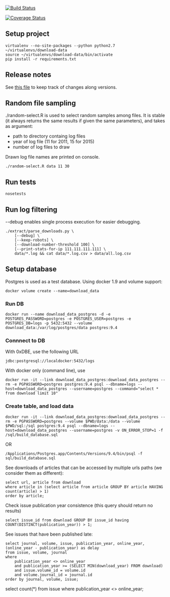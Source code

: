 [![Build Status](https://travis-ci.org/yorrick/download-data.svg?branch=master)](https://travis-ci.org/yorrick/download-data)

[![Coverage Status](https://coveralls.io/repos/yorrick/download-data/badge.svg?branch=master&service=github)](https://coveralls.io/github/yorrick/download-data?branch=master)

## Setup project

```
virtualenv --no-site-packages --python python2.7 ~/virtualenvs/download-data
source ~/virtualenvs/download-data/bin/activate
pip install -r requirements.txt
```

## Release notes

See [this file](release-notes.md) to keep track of changes along versions.


## Random file sampling

./random-select.R  is used to select random samples among files.
It is stable (it always returns the same results if given the same parameters), and takes as argument:  
 * path to directory containg log files
 * year of log file (11 for 2011, 15 for 2015)
 * number of log files to draw
 
Drawn log file names are printed on console.

```
./random-select.R data 11 30
```

## Run tests
```
nosetests
```


## Run log filtering

--debug enables single process execution for easier debugging.

```
./extract/parse_downloads.py \
    [--debug] \
    [--keep-robots] \
    [--download-number-threshold 100] \
    [--print-stats-for-ip 111.111.111.111] \
    data/*.log && cat data/*.log.csv > data/all.log.csv
```


## Setup database

Postgres is used as a test database.
Using docker 1.9 and volume support:


```
docker volume create --name=download_data
```


### Run DB

```
docker run --name download_data_postgres -d -e POSTGRES_PASSWORD=postgres -e POSTGRES_USER=postgres -e POSTGRES_DB=logs -p 5432:5432 --volume download_data:/var/log/postgres/data postgres:9.4
```

### Connnect to DB

With 0xDBE, use the following URL

```
jdbc:postgresql://localdocker:5432/logs
```

With docker only (command line), use

```
docker run -it --link download_data_postgres:download_data_postgres --rm -e PGPASSWORD=postgres postgres:9.4 psql --dbname=logs --host=download_data_postgres --username=postgres --command="select * from download limit 10"
```


### Create table, and load data


```
docker run -it --link download_data_postgres:download_data_postgres --rm -e PGPASSWORD=postgres --volume $PWD/data:/data --volume $PWD/sql:/sql postgres:9.4 psql --dbname=logs --host=download_data_postgres --username=postgres -v ON_ERROR_STOP=1 -f /sql/build_database.sql
```

OR

```
/Applications/Postgres.app/Contents/Versions/9.4/bin/psql -f sql/build_database.sql
```


See downloads of articles that can be accessed by multiple urls paths (we consider them as different):

```
select url, article from download
where article in (select article from article GROUP BY article HAVING count(article) > 1)
order by article;
```


Check issue publication year consistence (this query should return no results)
```
select issue_id from download GROUP BY issue_id having COUNT(DISTINCT(publication_year)) > 1;
```


See issues that have been published late:
```
select journal, volume, issue, publication_year, online_year, (online_year - publication_year) as delay
from issue, volume, journal
where 
    publication_year <> online_year
    and publication_year >= (SELECT MIN(download_year) FROM download)
    and issue.volume_id = volume.id
    and volume.journal_id = journal.id
order by journal, volume, issue;
```


select count(*) from issue where publication_year <> online_year;
